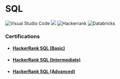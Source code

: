 # SQL
![Visual Studio Code](https://img.shields.io/badge/Visual%20Studio%20Code-0078d7.svg?style=for-the-badge&logo=visual-studio-code&logoColor=white)
![](https://img.shields.io/badge/MySQL-00000F?style=for-the-badge&logo=mysql&logoColor=white)
![Hackerrank](https://img.shields.io/badge/-Hackerrank-2EC866?style=for-the-badge&logo=HackerRank&logoColor=white)
![Databricks](https://img.shields.io/badge/Databricks-FF3621?style=for-the-badge&logo=Databricks&logoColor=white)


### Certifications
- #### [HackerRank SQL (Basic)](https://www.hackerrank.com/certificates/2f913fd7f08e)
- #### [HackerRank SQL (Intermediate)](https://www.hackerrank.com/certificates/d2df4cf356b4)
- #### [HackerRank SQL (Advanced)](https://www.hackerrank.com/certificates/3eb62d8a50cb)

